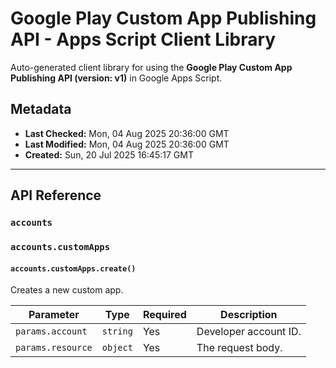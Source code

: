 # Google Play Custom App Publishing API - Apps Script Client Library

Auto-generated client library for using the **Google Play Custom App Publishing API (version: v1)** in Google Apps Script.

## Metadata

- **Last Checked:** Mon, 04 Aug 2025 20:36:00 GMT
- **Last Modified:** Mon, 04 Aug 2025 20:36:00 GMT
- **Created:** Sun, 20 Jul 2025 16:45:17 GMT



---

## API Reference

### `accounts`

### `accounts.customApps`

#### `accounts.customApps.create()`

Creates a new custom app.

| Parameter | Type | Required | Description |
|---|---|---|---|
| `params.account` | `string` | Yes | Developer account ID. |
| `params.resource` | `object` | Yes | The request body. |